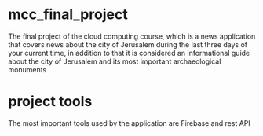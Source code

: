# mcc_final_project
The final project of the cloud computing course, which is a news application that covers news about the city of Jerusalem during the last three days of your current time, in addition to that it is considered an informational guide about the city of Jerusalem and its most important archaeological monuments

# project tools
The most important tools used by the application are Firebase and rest API
